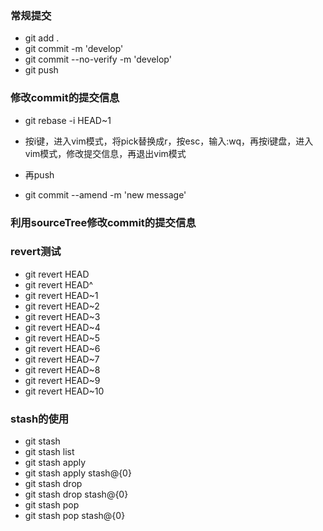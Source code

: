 ### 常规提交
- git add .
- git commit -m 'develop'
- git commit --no-verify -m 'develop'
- git push

### 修改commit的提交信息
- git rebase -i HEAD~1
- 按i键，进入vim模式，将pick替换成r，按esc，输入:wq，再按i键盘，进入vim模式，修改提交信息，再退出vim模式
- 再push

- git commit --amend -m 'new message'

### 利用sourceTree修改commit的提交信息

### revert测试
- git revert HEAD
- git revert HEAD^
- git revert HEAD~1
- git revert HEAD~2
- git revert HEAD~3
- git revert HEAD~4
- git revert HEAD~5
- git revert HEAD~6
- git revert HEAD~7
- git revert HEAD~8
- git revert HEAD~9
- git revert HEAD~10

### stash的使用
- git stash
- git stash list
- git stash apply
- git stash apply stash@{0}
- git stash drop
- git stash drop stash@{0}
- git stash pop
- git stash pop stash@{0}

